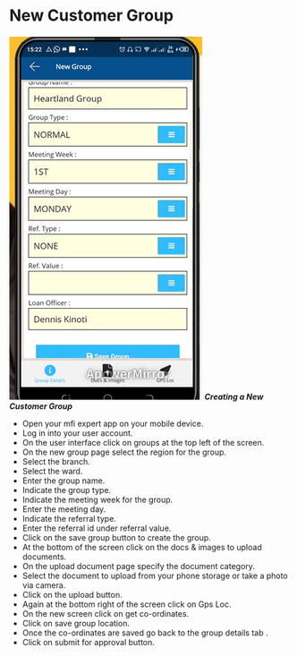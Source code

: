 # New Customer Group
![How to create a new customer group account on the MFI Expert mobile app ](./images/Mobile_New_Customer_Group.png "New Customer Group")
***Creating a New Customer Group***
- Open your mfi expert app on your mobile device.
- Log in into your user account.
- On the user interface click on groups at the top left of the screen.
- On the new group page select the region for the group.
- Select the branch. 
- Select the ward.
- Enter the group name.
- Indicate the group type.
- Indicate the meeting week for the group.
- Enter the meeting day.
- Indicate the referral type.
- Enter the referral id under referral value.
- Click on the save group button to create the group.
- At the bottom of the screen click on the docs & images to upload documents.
- On the upload document page specify the document category.
- Select the document to upload from your phone storage or take a photo via camera.
- Click on the upload button. 
- Again at the bottom right of the screen click on Gps Loc.
- On the new screen click on get co-ordinates.
- Click on save group location.
- Once the co-ordinates are saved go back to the group details tab .
- Click on submit for approval button.
